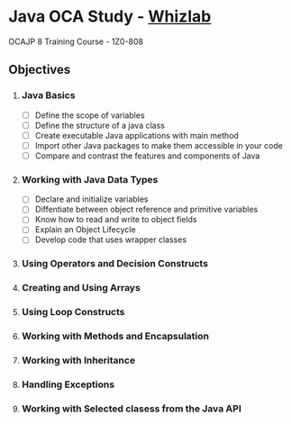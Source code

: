 # Java OCA Study - [Whizlab](https://www.whizlabs.com)

OCAJP 8 Training Course - 1Z0-808

## Objectives

1. ### Java Basics
   - [ ] Define the scope of variables
   - [ ] Define the structure of a java class
   - [ ] Create executable Java applications with main method
   - [ ] Import other Java packages to make them accessible in your code
   - [ ] Compare and contrast the features and components of Java
2. ### Working with Java Data Types
   - [ ] Declare and initialize variables
   - [ ] Diffentiate between object reference and primitive variables
   - [ ] Know how to read and write to object fields
   - [ ] Explain an Object Lifecycle
   - [ ] Develop code that uses wrapper classes
3. ### Using Operators and Decision Constructs
4. ### Creating and Using Arrays
5. ### Using Loop Constructs
6. ### Working with Methods and Encapsulation
7. ### Working with Inheritance
8. ### Handling Exceptions
9. ### Working with Selected clasess from the Java API
